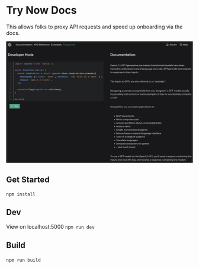 # Try Now Docs

This allows folks to proxy API requests and speed up onboarding via the docs.

![Screenshot](./public/screenshot.png)

## Get Started

`npm install`

## Dev

View on localhost:5000 `npm run dev`

## Build

`npm run build`
